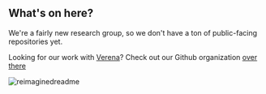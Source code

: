 ## What's on here?

We're a fairly new research group, so we don't have a ton of public-facing repositories yet.

Looking for our work with [Verena](https://www.viralemergence.org/)? Check out our Github organization [over there](https://www.github.com/viralemergence/) 

<img src="https://myreadme.vercel.app/api/embed/YOURUSERNAME?panels=userstatistics,toprepositories,toplanguages,commitgraph" alt="reimaginedreadme" />
